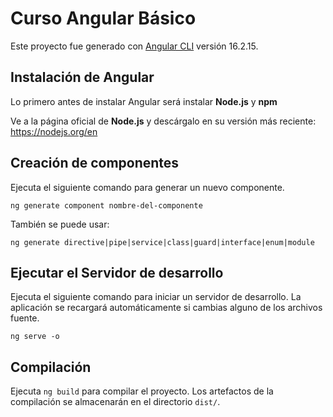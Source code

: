 # Curso Angular Básico

Este proyecto fue generado con [Angular CLI](https://github.com/angular/angular-cli) versión 16.2.15.

## Instalación de Angular

Lo primero antes de instalar Angular será instalar **Node.js** y **npm**

Ve a la página oficial de **Node.js** y descárgalo en su versión más reciente:  https://nodejs.org/en


## Creación de componentes

Ejecuta el siguiente comando para generar un nuevo componente.

```text
ng generate component nombre-del-componente
```

También se puede usar:

```text 
ng generate directive|pipe|service|class|guard|interface|enum|module
```


## Ejecutar el Servidor de desarrollo

Ejecuta el siguiente comando para iniciar un servidor de desarrollo. La aplicación se recargará automáticamente si cambias alguno de los archivos fuente.

```text
ng serve -o
```

## Compilación

Ejecuta `ng build` para compilar el proyecto. Los artefactos de la compilación se almacenarán en el directorio `dist/`.

